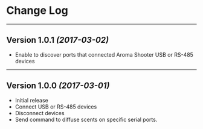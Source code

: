 Change Log
===
---
Version 1.0.1 *(2017-03-02)*
---
* Enable to discover ports that connected Aroma Shooter USB or RS-485 devices

---
Version 1.0.0  *(2017-03-01)*
---
* Initial release
* Connect USB or RS-485 devices
* Disconnect devices
* Send command to diffuse scents on specific serial ports.
